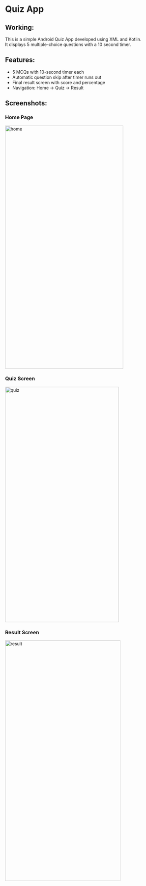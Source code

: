 # Quiz App

## Working:
This is a simple Android Quiz App developed using XML and Kotlin.  
It displays 5 multiple-choice questions with a 10 second timer.

## Features:
- 5 MCQs with 10-second timer each
- Automatic question skip after timer runs out
- Final result screen with score and percentage
- Navigation: Home → Quiz → Result

## Screenshots:
### Home Page

<img width="384" height="786" alt="home" src="https://github.com/user-attachments/assets/d98113fe-b23a-4a49-b84b-e4a81264fc7d" />

### Quiz Screen

<img width="370" height="761" alt="quiz" src="https://github.com/user-attachments/assets/51ba3e39-c616-4c99-9e1e-df0f4201b584" />

### Result Screen

<img width="375" height="778" alt="result" src="https://github.com/user-attachments/assets/cfc25d23-a3cd-48b1-86b7-37cb49a20c93" />
